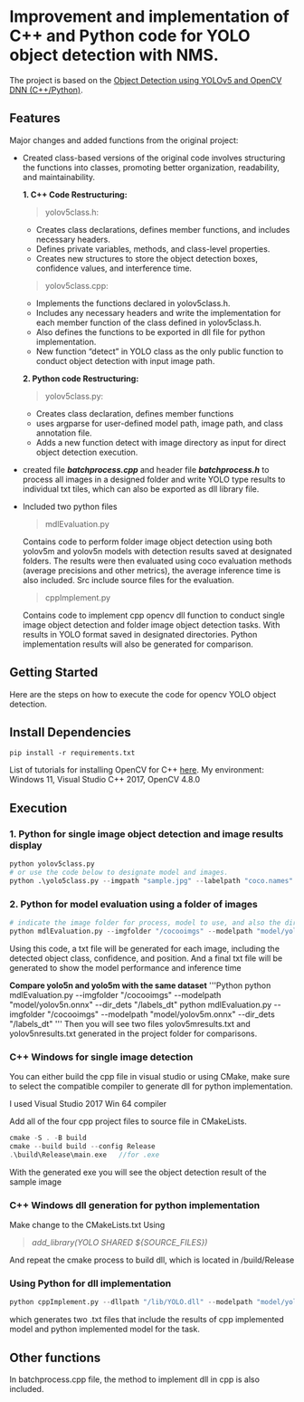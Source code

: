 # Improvement and implementation of C++ and Python code for YOLO object detection with NMS. 

The project is based on the [Object Detection using YOLOv5 and OpenCV DNN (C++/Python)](https://github.com/spmallick/learnopencv/tree/master/Object-Detection-using-YOLOv5-and-OpenCV-DNN-in-CPP-and-Python). 

## Features
Major changes and added functions from the original project:
- Created class-based versions of the original code involves structuring the functions into classes, promoting better organization, readability, and maintainability.

  **1. C++ Code Restructuring:**
    >yolov5class.h:
    
    * Creates class declarations, defines member functions, and includes necessary headers.
    * Defines private variables, methods, and class-level properties.
    * Creates new structures to store the object detection boxes, confidence values, and interference time. 
  
    >yolov5class.cpp:
    
     * Implements the functions declared in yolov5class.h.
     * Includes any necessary headers and write the implementation for each member function of the class defined in yolov5class.h.
     * Also defines the functions to be exported in dll file for python implementation.
     * New function “detect” in YOLO class as the only public function to conduct object detection with input image path.
  
  **2. Python code Restructuring:**
    >yolov5class.py:

     * Creates class declaration, defines member functions
     * uses argparse for user-defined model path, image path, and class annotation file.
     * Adds a new function detect with image directory as input for direct object detection execution.
  
- created file **_batchprocess.cpp_** and header file **_batchprocess.h_** to process all images in a designed folder and write YOLO type results to individual txt tiles, which can also be exported as dll library file.
- Included two python files
     >mdlEvaluation.py
     
     Contains code to perform folder image object detection using both yolov5m and yolov5n models with detection results saved at designated folders. The results were then evaluated using coco evaluation methods (average precisions and other metrics), the average inference time is also included. Src include source files for the evaluation.
  
     >cppImplement.py
     
     Contains code to implement cpp opencv dll function to conduct single image object detection and folder image object detection tasks. With results in YOLO format saved in designated directories. Python implementation results will also be generated for comparison. 
  
## Getting Started
Here are the steps on how to execute the code for opencv YOLO object detection. 
## Install Dependencies
```
pip install -r requirements.txt
```
List of tutorials for installing OpenCV for C++ [here](https://learnopencv.com/category/install/).
My environment: Windows 11, Visual Studio C++ 2017, OpenCV 4.8.0 
## Execution
### 1. Python for single image object detection and image results display
```Python
python yolov5class.py
# or use the code below to designate model and images. 
python .\yolo5class.py --imgpath "sample.jpg" --labelpath "coco.names" --modelpath "model/yolov5n.onnx" 
```
### 2. Python for model evaluation using a folder of images
```Python
# indicate the image folder for process, model to use, and also the directory to save individual detection results. Other inputs include --dir_annotations_gt # for the ground truth label path, and --labelpath for class anotations
python mdlEvaluation.py --imgfolder "/cocooimgs" --modelpath "model/yolov5n.onnx" --dir_dets "/labels_dt"
```
Using this code, a txt file will be generated for each image, including the detected object class, confidence, and position. And a final txt file will be generated to show the model performance and inference time

**Compare yolo5n and yolo5m with the same dataset**
'''Python
python mdlEvaluation.py --imgfolder "/cocooimgs" --modelpath "model/yolov5n.onnx" --dir_dets "/labels_dt"
python mdlEvaluation.py --imgfolder "/cocooimgs" --modelpath "model/yolov5m.onnx" --dir_dets "/labels_dt"
'''
Then you will see two files yolov5mresults.txt and yolov5nresults.txt generated in the project folder for comparisons. 

### C++ Windows for single image detection
You can either build the cpp file in visual studio or using CMake, make sure to select the compatible compiler to generate dll for python implementation. 

I used Visual Studio 2017 Win 64 compiler 

Add all of the four cpp project files to source file in CMakeLists. 

```C++ Windows
cmake -S . -B build
cmake --build build --config Release
.\build\Release\main.exe   //for .exe 
```
With the generated exe you will see the object detection result of the sample image

### C++ Windows dll generation for python implementation 
Make change to the CMakeLists.txt 
Using 
>_add_library(YOLO SHARED ${SOURCE_FILES})_

And repeat the cmake process to build dll, which is located in /build/Release

### Using Python for dll implementation
```Python
python cppImplement.py --dllpath "/lib/YOLO.dll" --modelpath "model/yolov5s.onnx" 
```
which generates two .txt files that include the results of cpp implemented model and python implemented model for the task.

## Other functions
In batchprocess.cpp file, the method to implement dll in cpp is also included.


